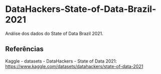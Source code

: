 # DataHackers-State-of-Data-Brazil-2021
Análise dos dados do State of Data Brazil 2021.


## Referências
Kaggle - datasets - DataHackers - State of Data 2021:
https://www.kaggle.com/datasets/datahackers/state-of-data-2021